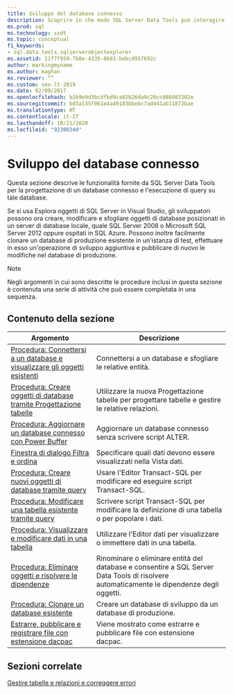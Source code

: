 ```yaml
---
title: Sviluppo del database connesso
description: Scoprire in che modo SQL Server Data Tools può interagire con i database connessi. Informazioni su come esplorare entità, progettare tabelle, modificare script ed eseguire altre attività.
ms.prod: sql
ms.technology: ssdt
ms.topic: conceptual
f1_keywords:
- sql.data.tools.sqlserverobjectexplorer
ms.assetid: 21f7f959-7b8e-4335-8681-bebcd957692c
author: markingmyname
ms.author: maghan
ms.reviewer: “”
ms.custom: seo-lt-2019
ms.date: 02/09/2017
ms.openlocfilehash: b1b9e9d3bcdfbd9ca02b26da9c20cc086081502e
ms.sourcegitcommit: bd3a135f061e4a49183bbebc7add41ab11872bae
ms.translationtype: HT
ms.contentlocale: it-IT
ms.lasthandoff: 10/21/2020
ms.locfileid: "92300340"
---
```

# <a name="connected-database-development"></a>Sviluppo del database connesso

Questa sezione descrive le funzionalità fornite da SQL Server Data Tools per la progettazione di un database connesso e l'esecuzione di query su tale database.  
  
Se si usa Esplora oggetti di SQL Server in Visual Studio, gli sviluppatori possono ora creare, modificare e sfogliare oggetti di database posizionati in un server di database locale, quale SQL Server 2008 o Microsoft SQL Server 2012 oppure ospitati in SQL Azure. Possono inoltre facilmente clonare un database di produzione esistente in un'istanza di test, effettuare in esso un'operazione di sviluppo aggiuntiva e pubblicare di nuovo le modifiche nel database di produzione.  
  
> [!NOTE]  
> Negli argomenti in cui sono descritte le procedure inclusi in questa sezione è contenuta una serie di attività che può essere completata in una sequenza.  
  
## <a name="in-this-section"></a>Contenuto della sezione  
  
|Argomento|Descrizione|  
|---------|---------------|  
|[Procedura: Connettersi a un database e visualizzare gli oggetti esistenti](../ssdt/how-to-connect-to-a-database-and-browse-existing-objects.md)|Connettersi a un database e sfogliare le relative entità.|  
|[Procedura: Creare oggetti di database tramite Progettazione tabelle](../ssdt/how-to-create-database-objects-using-table-designer.md)|Utilizzare la nuova Progettazione tabelle per progettare tabelle e gestire le relative relazioni.|  
|[Procedura: Aggiornare un database connesso con Power Buffer](../ssdt/how-to-update-a-connected-database-with-power-buffer.md)|Aggiornare un database connesso senza scrivere script ALTER.|  
|[Finestra di dialogo Filtra e ordina](../ssdt/filter-and-sort-dialog-box.md)|Specificare quali dati devono essere visualizzati nella Vista dati.|  
|[Procedura: Creare nuovi oggetti di database tramite query](../ssdt/how-to-create-new-database-objects-using-queries.md)|Usare l'Editor Transact\-SQL per modificare ed eseguire script Transact\-SQL.|  
|[Procedura: Modificare una tabella esistente tramite query](../ssdt/how-to-edit-an-existing-table-using-queries.md)|Scrivere script Transact\-SQL per modificare la definizione di una tabella o per popolare i dati.|  
|[Procedura: Visualizzare e modificare dati in una tabella](../ssdt/how-to-view-and-edit-data-in-a-table.md)|Utilizzare l'Editor dati per visualizzare o immettere dati in una tabella.|  
|[Procedura: Eliminare oggetti e risolvere le dipendenze](../ssdt/how-to-delete-objects-and-resolve-dependencies.md)|Rinominare o eliminare entità del database e consentire a SQL Server Data Tools di risolvere automaticamente le dipendenze degli oggetti.|  
|[Procedura: Clonare un database esistente](../ssdt/how-to-clone-an-existing-database.md)|Creare un database di sviluppo da un database di produzione.|  
|[Estrarre, pubblicare e registrare file con estensione dacpac](../ssdt/extract-publish-and-register-dacpac-files.md)|Viene mostrato come estrarre e pubblicare file con estensione dacpac.|  
  
## <a name="related-sections"></a>Sezioni correlate

[Gestire tabelle e relazioni e correggere errori](../ssdt/manage-tables-relationships-and-fix-errors.md)